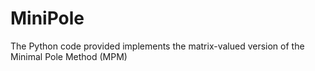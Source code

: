 # MiniPole
The Python code provided implements the matrix-valued version of the Minimal Pole Method (MPM)
